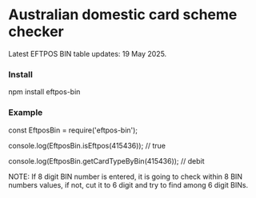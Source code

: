 # Australian domestic card scheme checker

Latest EFTPOS BIN table updates:  19 May 2025.

### Install
npm install eftpos-bin

### Example
const EftposBin = require('eftpos-bin');

console.log(EftposBin.isEftpos(415436)); // true

console.log(EftposBin.getCardTypeByBin(415436)); // debit

NOTE: If 8 digit BIN number is entered, it is going to check within 8 BIN numbers values, if not, cut it to 6 digit and try to find among 6 digit BINs.
